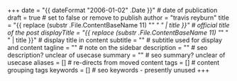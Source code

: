 +++
date = "{{ dateFormat \"2006-01-02\" .Date }}" # date of publication
draft = true # set to false or remove to publish
author = "travis reyburn"
title = "{{ replace (substr .File.ContentBaseName 11) \"_\" \" \" | title }}" # official title of the post
displayTitle = "{{ replace (substr .File.ContentBaseName 11) \"_\" \" \" | title }}" # display title in content
subtitle = "" # subtitle used for display and content
tagline = "" # note on the sidebar
description = "" # seo description? unclear of usecase
summary = "" # seo summary? unclear of usecase
aliases = [] # re-directs from moved content
tags = [] # content grouping tags
keywords = [] # seo keywords - presently unused
+++
